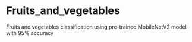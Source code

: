 # Fruits_and_vegetables
Fruits and vegetables classification using pre-trained MobileNetV2 model with 95% accuracy